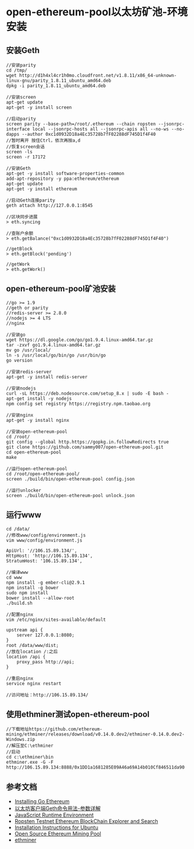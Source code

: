 # open-ethereum-pool以太坊矿池-环境安装

## 安装Geth

```shell
//安装parity
cd /tmp/
wget http://d1h4xl4cr1h0mo.cloudfront.net/v1.8.11/x86_64-unknown-linux-gnu/parity_1.8.11_ubuntu_amd64.deb
dpkg -i parity_1.8.11_ubuntu_amd64.deb

//安装screen
apt-get update
apt-get -y install screen

//启动parity
screen parity --base-path=/root/.ethereum --chain ropsten --jsonrpc-interface local --jsonrpc-hosts all --jsonrpc-apis all --no-ws --no-dapps --author 0xc1d0932D18a4Ec35728b7fF02288dF745D1f4F40
//暂时离开 按住Ctrl，依次再按a,d
//恢复screen会话
screen -ls
screen -r 17172

//安装Geth
apt-get -y install software-properties-common
add-apt-repository -y ppa:ethereum/ethereum
apt-get update
apt-get -y install ethereum

//启动Geth连接parity
geth attach http://127.0.0.1:8545

//区块同步进展
> eth.syncing

//查账户余额
> eth.getBalance("0xc1d0932D18a4Ec35728b7fF02288dF745D1f4F40")

//getBlock
> eth.getBlock('pending')

//getWork
> eth.getWork()
```

## open-ethereum-pool矿池安装

```shell
//go >= 1.9
//geth or parity
//redis-server >= 2.8.0
//nodejs >= 4 LTS
//nginx

//安装go
wget https://dl.google.com/go/go1.9.4.linux-amd64.tar.gz
tar -zxvf go1.9.4.linux-amd64.tar.gz
mv go /usr/local/
ln -s /usr/local/go/bin/go /usr/bin/go
go version

//安装redis-server
apt-get -y install redis-server

//安装nodejs
curl -sL https://deb.nodesource.com/setup_8.x | sudo -E bash -
apt-get install -y nodejs
npm config set registry https://registry.npm.taobao.org

//安装nginx
apt-get -y install nginx

//安装open-ethereum-pool
cd /root/
git config --global http.https://gopkg.in.followRedirects true
git clone https://github.com/sammy007/open-ethereum-pool.git
cd open-ethereum-pool
make

//运行open-ethereum-pool
cd /root/open-ethereum-pool/
screen ./build/bin/open-ethereum-pool config.json

//运行unlocker
screen ./build/bin/open-ethereum-pool unlock.json
```

## 运行www

```shell
cd /data/
//修改www/config/environment.js
vim www/config/environment.js

ApiUrl: '//106.15.89.134/',
HttpHost: 'http://106.15.89.134',
StratumHost: '106.15.89.134',

//编译www
cd www
npm install -g ember-cli@2.9.1
npm install -g bower
sudo npm install
bower install --allow-root
./build.sh

//配置nginx
vim /etc/nginx/sites-available/default

upstream api {
	server 127.0.0.1:8080;
}
root /data/www/dist;
//放在location /:之后
location /api {
	proxy_pass http://api;
}

//重启nginx
service nginx restart

//访问地址：http://106.15.89.134/
```

## 使用ethminer测试open-ethereum-pool

```shell
//下载地址https://github.com/ethereum-mining/ethminer/releases/download/v0.14.0.dev2/ethminer-0.14.0.dev2-Windows.zip
//解压至C:\ethminer
//启动
cd c:\ethminer\bin
ethminer.exe -G -F http://106.15.89.134:8888/0x1DD1a1681285E09A46a69A14b010Cf846511da90
```

## 参考文档

* [Installing Go Ethereum](https://ethereum.github.io/go-ethereum/install/#install-on-ubuntu-via-ppas)
* [以太坊客户端Geth命令用法-参数详解](http://blog.csdn.net/xilibi2003/article/details/78662000)
* [JavaScript Runtime Environment](https://ethereum.gitbooks.io/frontier-guide/content/jsre.html)
* [Ropsten Testnet Ethereum BlockChain Explorer and Search](https://ropsten.etherscan.io/)
* [Installation Instructions for Ubuntu](https://github.com/ethereum/go-ethereum/wiki/Installation-Instructions-for-Ubuntu)
* [Open Source Ethereum Mining Pool](https://github.com/sammy007/open-ethereum-pool)
* [ethminer](https://github.com/ethereum-mining/ethminer)

